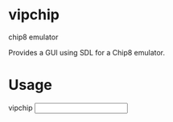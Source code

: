 # vipchip
chip8 emulator

Provides a GUI using SDL for a Chip8 emulator.

# Usage
vipchip <input file>
